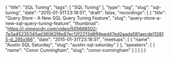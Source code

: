 {
  "title": "SQL Tuning",
  "tags": [
    "SQL Tuning"
  ],
  "type": "tag",
  "slug": "sql-tuning",
  "date": "2015-01-31T23:18:51",
  "draft": false,
  "recordings": [
    {
      "title": "Query Store - A New SQL Query Tuning Feature",
      "slug": "query-store-a-new-sql-query-tuning-feature",
      "thumbnail": "https://i.vimeocdn.com/video/505668502-7a3a45235345ad36062f8e87ec12f2213d8ff4eed47ed2aada581aecde112815-d_295x166",
      "date": "2015-01-31T23:18:51",
      "meetups": [
        {
          "name": "Austin SQL Saturday",
          "slug": "austin-sql-saturday"
        }
      ],
      "speakers": [
        {
          "name": "Conor Cunningham",
          "slug": "conor-cunningham"
        }
      ]
    }
  ]
}